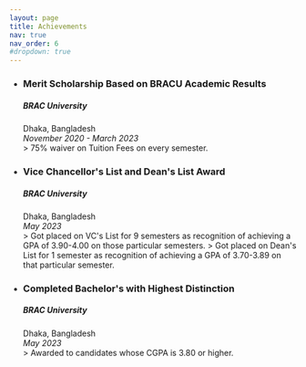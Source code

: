 ```yaml
---
layout: page
title: Achievements
nav: true
nav_order: 6
#dropdown: true
---
```

<ul>
<li><h3><b>Merit Scholarship Based on BRACU Academic Results</b></h3></li>
<h5>BRAC University</h5>
Dhaka, Bangladesh <br>
<i>November 2020 - March 2023</i><br>
> 75% waiver on Tuition Fees on every semester.

<li><h3><b>Vice Chancellor's List and Dean's List Award</b></h3></li>
<h5>BRAC University</h5>
Dhaka, Bangladesh <br>
<i>May 2023</i><br>
> Got placed on VC's List for 9 semesters as recognition of achieving a GPA of 3.90-4.00 on those particular semesters.
> Got placed on Dean's List for 1 semester as recognition of achieving a GPA of 3.70-3.89 on that particular semester.

<li><h3><b>Completed Bachelor's with Highest Distinction</b></h3></li>
<h5>BRAC University</h5>
Dhaka, Bangladesh <br>
<i>May 2023</i><br>
> Awarded to candidates whose CGPA is 3.80 or higher.
</ul>